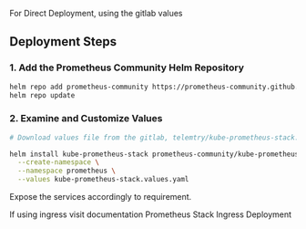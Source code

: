 For Direct Deployment, using the gitlab values
## Deployment Steps

### 1. Add the Prometheus Community Helm Repository

```bash
helm repo add prometheus-community https://prometheus-community.github.io/helm-charts
helm repo update
```

### 2. Examine and Customize Values

```bash
# Download values file from the gitlab, telemtry/kube-prometheus-stack.values.yaml

helm install kube-prometheus-stack prometheus-community/kube-prometheus-stack \
  --create-namespace \
  --namespace prometheus \
  --values kube-prometheus-stack.values.yaml

```

Expose the services accordingly to requirement.

If using ingress visit documentation Prometheus Stack Ingress Deployment